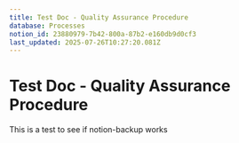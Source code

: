 ```yaml
---
title: Test Doc - Quality Assurance Procedure
database: Processes
notion_id: 23880979-7b42-800a-87b2-e160db9d0cf3
last_updated: 2025-07-26T10:27:20.081Z
---
```


# Test Doc - Quality Assurance Procedure


This is a test to see if notion-backup works

